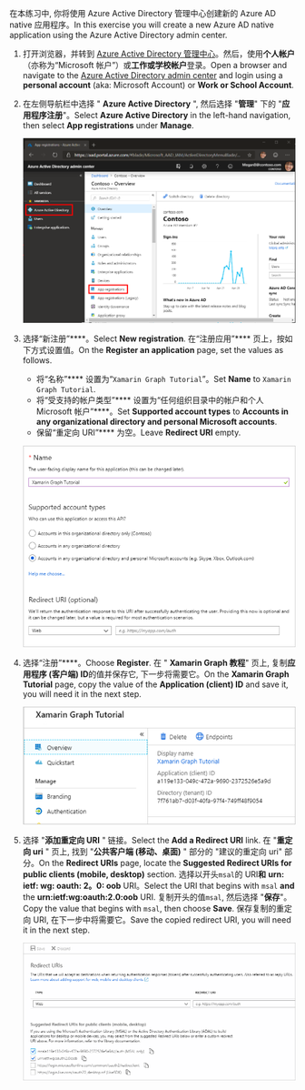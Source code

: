 <!-- markdownlint-disable MD002 MD041 -->

<span data-ttu-id="9b75c-101">在本练习中, 你将使用 Azure Active Directory 管理中心创建新的 Azure AD native 应用程序。</span><span class="sxs-lookup"><span data-stu-id="9b75c-101">In this exercise you will create a new Azure AD native application using the Azure Active Directory admin center.</span></span>

1. <span data-ttu-id="9b75c-102">打开浏览器，并转到 [Azure Active Directory 管理中心](https://aad.portal.azure.com)。然后，使用**个人帐户**（亦称为“Microsoft 帐户”）或**工作或学校帐户**登录。</span><span class="sxs-lookup"><span data-stu-id="9b75c-102">Open a browser and navigate to the [Azure Active Directory admin center](https://aad.portal.azure.com) and login using a **personal account** (aka: Microsoft Account) or **Work or School Account**.</span></span>

1. <span data-ttu-id="9b75c-103">在左侧导航栏中选择 " **Azure Active Directory** ", 然后选择 "**管理**" 下的 "**应用程序注册**"。</span><span class="sxs-lookup"><span data-stu-id="9b75c-103">Select **Azure Active Directory** in the left-hand navigation, then select **App registrations** under **Manage**.</span></span>

    ![<span data-ttu-id="9b75c-104">应用注册的屏幕截图</span><span class="sxs-lookup"><span data-stu-id="9b75c-104">A screenshot of the App registrations</span></span> ](./images/aad-portal-app-registrations.png)

1. <span data-ttu-id="9b75c-105">选择“新注册”\*\*\*\*。</span><span class="sxs-lookup"><span data-stu-id="9b75c-105">Select **New registration**.</span></span> <span data-ttu-id="9b75c-106">在“注册应用”\*\*\*\* 页上，按如下方式设置值。</span><span class="sxs-lookup"><span data-stu-id="9b75c-106">On the **Register an application** page, set the values as follows.</span></span>

    - <span data-ttu-id="9b75c-107">将“名称”\*\*\*\* 设置为“`Xamarin Graph Tutorial`”。</span><span class="sxs-lookup"><span data-stu-id="9b75c-107">Set **Name** to `Xamarin Graph Tutorial`.</span></span>
    - <span data-ttu-id="9b75c-108">将“受支持的帐户类型”\*\*\*\* 设置为“任何组织目录中的帐户和个人 Microsoft 帐户”\*\*\*\*。</span><span class="sxs-lookup"><span data-stu-id="9b75c-108">Set **Supported account types** to **Accounts in any organizational directory and personal Microsoft accounts**.</span></span>
    - <span data-ttu-id="9b75c-109">保留“重定向 URI”\*\*\*\* 为空。</span><span class="sxs-lookup"><span data-stu-id="9b75c-109">Leave **Redirect URI** empty.</span></span>

    !["注册应用程序" 页的屏幕截图](./images/aad-register-an-app.png)

1. <span data-ttu-id="9b75c-111">选择“注册”\*\*\*\*。</span><span class="sxs-lookup"><span data-stu-id="9b75c-111">Choose **Register**.</span></span> <span data-ttu-id="9b75c-112">在 " **Xamarin Graph 教程**" 页上, 复制**应用程序 (客户端) ID**的值并保存它, 下一步将需要它。</span><span class="sxs-lookup"><span data-stu-id="9b75c-112">On the **Xamarin Graph Tutorial** page, copy the value of the **Application (client) ID** and save it, you will need it in the next step.</span></span>

    ![新应用注册的应用程序 ID 的屏幕截图](./images/aad-application-id.png)

1. <span data-ttu-id="9b75c-114">选择 "**添加重定向 URI** " 链接。</span><span class="sxs-lookup"><span data-stu-id="9b75c-114">Select the **Add a Redirect URI** link.</span></span> <span data-ttu-id="9b75c-115">在 "**重定向 uri** " 页上, 找到 "**公共客户端 (移动、桌面)** " 部分的 "建议的重定向 uri" 部分。</span><span class="sxs-lookup"><span data-stu-id="9b75c-115">On the **Redirect URIs** page, locate the **Suggested Redirect URIs for public clients (mobile, desktop)** section.</span></span> <span data-ttu-id="9b75c-116">选择以开头`msal`的 URI**和** **urn: ietf: wg: oauth: 2。0: oob** URI。</span><span class="sxs-lookup"><span data-stu-id="9b75c-116">Select the URI that begins with `msal` **and** the **urn:ietf:wg:oauth:2.0:oob** URI.</span></span> <span data-ttu-id="9b75c-117">复制开头的值`msal`, 然后选择 "**保存**"。</span><span class="sxs-lookup"><span data-stu-id="9b75c-117">Copy the value that begins with `msal`, then choose **Save**.</span></span> <span data-ttu-id="9b75c-118">保存复制的重定向 URI, 在下一步中将需要它。</span><span class="sxs-lookup"><span data-stu-id="9b75c-118">Save the copied redirect URI, you will need it in the next step.</span></span>

    !["重定向 Uri" 页的屏幕截图](./images/aad-redirect-uris.png)